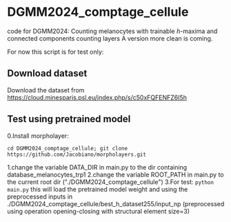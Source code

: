 # DGMM2024_comptage_cellule
code for DGMM2024: Counting melanocytes with trainable $h$-maxima and connected components counting layers
A version more clean is coming.

For now this script is for test only:

## Download dataset
Download the dataset from https://cloud.minesparis.psl.eu/index.php/s/c50xFQFENFZ6I5h


## Test using pretrained model
0.Install morpholayer: 
```
cd DGMM2024_comptage_cellule; git clone https://github.com/Jacobiano/morpholayers.git
```
1.change the variable DATA_DIR in main.py to the dir containing database_melanocytes_trp1
2.change the variable ROOT_PATH in main.py to the current root dir ("./DGMM2024_comptage_cellule")
3.For test: 
```python main.py```
this will load the pretrained model weight and using the preprocessed inputs in ./DGMM2024_comptage_cellule/best_h_dataset255/input_np (preprocessed using operation opening-closing with structural element size=3)
